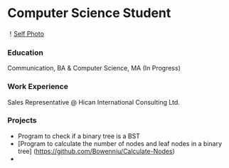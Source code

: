 # Computer Science Student
！[Self Photo](assets/Self_Photo.jpg)

### Education
Communication, BA & Computer Science, MA (In Progress)

### Work Experience
Sales Representative @ Hican International Consulting Ltd.

### Projects 
  - Program to check if a binary tree is a BST 
  - [Program to calculate the number of nodes and leaf nodes in a binary tree] (https://github.com/Bowenniu/Calculate-Nodes)
  - 
